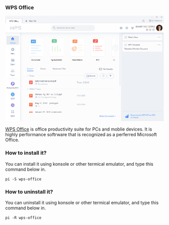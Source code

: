 ### WPS Office

![Image courtesy of lifewire site](/public/Images/wspoffice.png)   

[WPS Office](https://www.wps.com/) is office productivity suite for PCs and moblie devices. It is highly performance softrware that is recognized as a  perferred Microsoft Office.

### How to install it?

You can install it using konsole or other termical emulator, and type this command below in.
```
pi -S wps-office
```

### How to uninstall it?

You can uninstall it using konsole or other termical emulator, and type this command below in.
```
pi -R wps-office
```
